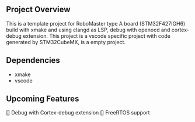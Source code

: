 ## Project Overview
This is a template project for RoboMaster type A board (STM32F427IGH6) build with xmake and using clangd as LSP, debug with openocd and cortex-debug extension. This project is a vscode specific project with code generated by STM32CubeMX, is a empty project.

## Dependencies
* xmake
* vscode

## Upcoming Features
[] Debug with Cortex-debug extension
[] FreeRTOS support